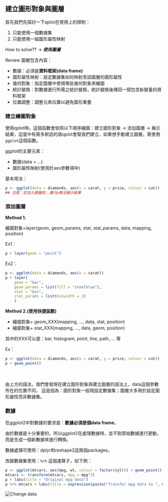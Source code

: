 ## 建立圖形對象與圖層

首先我們先探討一下qplot在使用上的限制：

1. 只能使用一個數據集
2. 只能使用一組圖形屬性映射

How to solve?? → **_使用圖層_**

Review 圖層包含內容：
+ 數據：必須是**資料框架(data frame)**
+ 圖形屬性映射：設定數據集如何映射至該圖層的圖形屬性
+ 幾何對象：指定圖層中使用哪些幾何對象來繪圖
+ 統計變換：對數據進行所需之統計變換，統計變換後傳回一個包含新變量的資料框架
+ 位置調整：調整元素位置以避免圖形重疊

### 建立繪圖對象
使用qplot時，這個函數會依照以下順序繪圖：建立圖形對象 → 添加圖層 → 展示結果，這當中有需多默認的值qplot會幫我們建立，如果想手動建立圖層，需使用``````ggplot``````這個函數。

ggplot的主要元素：
+ 數據(data = ...)
+ 圖形屬性映射(使用於aes參數項中)

基本用法：
```r
p <- ggplot(data = diamonds, aes(x = carat, y = price, colour = cut))
## 注意：在加入圖層前，運行p無法展示結果
```
### 添加圖層

**Method 1.**

繪圖對象+layer(geom, geom_params, stat, stat_params, data, mapping, position)

Ex1：
```r
p + layer(geom = "point")
```

Ex2：
```r
p <- ggplot(data = diamonds, aes(x = carat))
p + layer(
    geom = "bar",
    geom_params = list(fill = "steelblue"),
    stat = "bin",
    stat_params = list(binwidth = 2)
    )
```

**Method 2.(使用快捷函數)**

+ 繪圖對象+ geom_XXX(mapping, ..., data, stat, position)
+ 繪圖對象+ stat_XXX(mapping, ..., data, geom, position)

其中的XXX可以是：bar, histogram, point, line, path, ... 等

Ex：
```r
p <- ggplot(data = diamonds, aes(x = carat, y = price, colour = cut))
p + geom_point()
```
<br></br>
由上方的語法，我們會發現在建立圖形對象與建立圖層的語法上，data這個參數所在的位置不同，
這是因為：圖形對象一般現設定數據集；圖層大多用於設定圖形屬性而非數據集。

### 數據
在ggplot2中對數據的要求是：**數據必須是個data frame**。

由於數據是十分重要的，所以ggplot2在處理數據時，並不對原始數據進行更動，而是生成一個新數據來進行轉換。

數據處理可使用：dplyr和reshape2這兩個packages。

改變數據集使用：``````%+%`````` 這個運算子，如下例：

```r
p <- ggplot(mtcars, aes(mpg, wt, colour = factor(cyl))) + geom_point()
mtcars <- transform(mtcars, mpg = mpg^2)
p + labs(title = "Original mpg data")
p %+% mtcars + labs(title = expression(paste("Transfer mpg data to ", mpg^2, sep = "")))
```
![Change data](https://github.com/Carlhank/ggplot2-note/blob/master/ggplot_figure/layer/change%20data.png)

